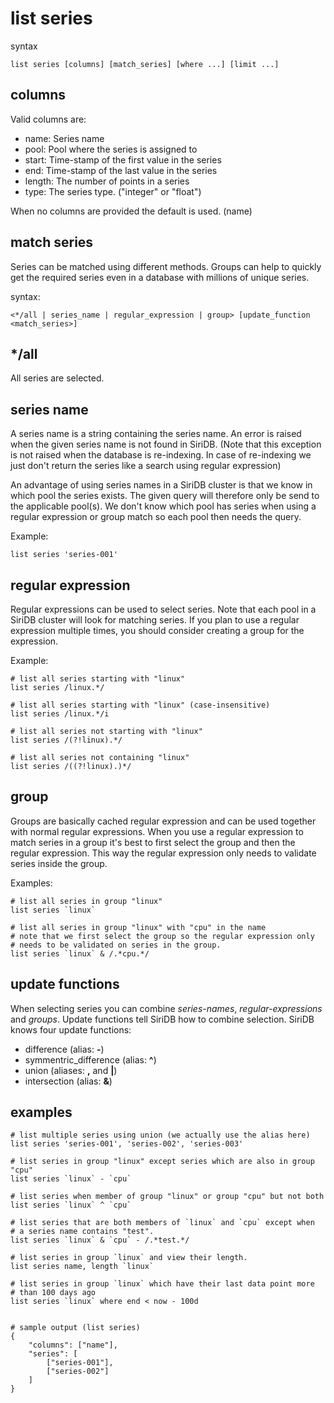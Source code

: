 list series
===========

syntax

	list series [columns] [match_series] [where ...] [limit ...]

columns
-------
Valid columns are:

- name: Series name
- pool: Pool where the series is assigned to
- start: Time-stamp of the first value in the series
- end: Time-stamp of the last value in the series
- length: The number of points in a series
- type: The series type. ("integer" or "float")

When no columns are provided the default is used. (name)

match series
------------

Series can be matched using different methods. Groups can help to quickly get the required series even in a database with millions of unique series.


syntax:

	<*/all | series_name | regular_expression | group> [update_function <match_series>]

*/all
-----
All series are selected.

series name
-----------
A series name is a string containing the series name. An error is raised when the given series name is not found in SiriDB. (Note that this exception is not raised when the database is re-indexing. In case of re-indexing we just don't return the series like a search using regular expression)

An advantage of using series names in a SiriDB cluster is that we know in which pool the series exists. The given query will therefore only be send to the applicable pool(s). We don't know which pool has series when using a regular expression or group match so each pool then needs the query.

Example:

	list series 'series-001'

regular expression
------------------
Regular expressions can be used to select series. Note that each pool in a SiriDB cluster will look for matching series. If you plan to use a regular expression multiple times, you should consider creating a group for the expression.

Example:

	# list all series starting with "linux"
	list series /linux.*/

	# list all series starting with "linux" (case-insensitive)
	list series /linux.*/i

	# list all series not starting with "linux"
	list series /(?!linux).*/

	# list all series not containing "linux"
	list series /((?!linux).)*/

group
-----
Groups are basically cached regular expression and can be used together with normal
regular expressions. When you use a regular expression to match series in a group it's
best to first select the group and then the regular expression. This way the regular
expression only needs to validate series inside the group.

Examples:

	# list all series in group "linux"
	list series `linux`

	# list all series in group "linux" with "cpu" in the name
	# note that we first select the group so the regular expression only
	# needs to be validated on series in the group.
	list series `linux` & /.*cpu.*/

update functions
----------------
When selecting series you can combine *series-names*, *regular-expressions* and *groups*. Update functions tell SiriDB how to combine selection.
SiriDB knows four update functions:

* difference (alias: **-**)
* symmentric_difference (alias: **^**)
* union (aliases: **,** and **|**)
* intersection (alias: **&**)

examples
--------

	# list multiple series using union (we actually use the alias here)
	list series 'series-001', 'series-002', 'series-003'

	# list series in group "linux" except series which are also in group "cpu"
	list series `linux` - `cpu`

	# list series when member of group "linux" or group "cpu" but not both
	list series `linux` ^ `cpu`

	# list series that are both members of `linux` and `cpu` except when
	# a series name contains "test".
	list series `linux` & `cpu` - /.*test.*/

	# list series in group `linux` and view their length.
	list series name, length `linux`

	# list series in group `linux` which have their last data point more
	# than 100 days ago
	list series `linux` where end < now - 100d


	# sample output (list series)
	{
		"columns": ["name"],
		"series": [
			["series-001"],
			["series-002"]
		]
	}

